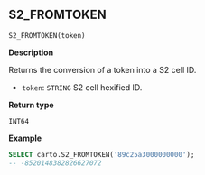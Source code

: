 ## S2_FROMTOKEN

```sql:signature
S2_FROMTOKEN(token)
```

**Description**

Returns the conversion of a token into a S2 cell ID.

* `token`: `STRING` S2 cell hexified ID.

**Return type**

`INT64`

**Example**

```sql
SELECT carto.S2_FROMTOKEN('89c25a3000000000');
-- -8520148382826627072
```
